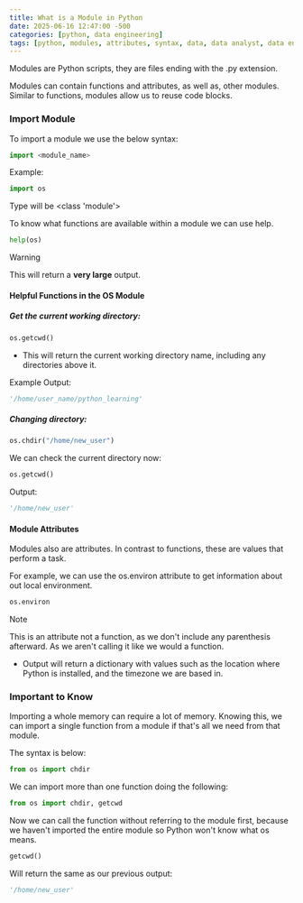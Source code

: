 ```yaml
---
title: What is a Module in Python
date: 2025-06-16 12:47:00 -500
categories: [python, data engineering]
tags: [python, modules, attributes, syntax, data, data analyst, data engineer]
---
```


Modules are Python scripts, they are files ending with the .py extension.

Modules can contain functions and attributes, as well as, other modules. Similar to functions, modules allow us to reuse code blocks.

### Import Module

To import a module we use the below syntax:
```python
import <module_name>
```

Example:
```python
import os
```

Type will be <class 'module'>

To know what functions are available within a module we can use help.
```python
help(os)
```

> [!WARNING]
> This will return a **very large** output.

#### Helpful Functions in the OS Module

##### Get the current working directory:

```python
os.getcwd()
```

- This will return the current working directory name, including any directories above it.

Example Output:
```python
'/home/user_name/python_learning'
```

##### Changing directory:

```python
os.chdir("/home/new_user")
```


We can check the current directory now:

```python
os.getcwd()
```

Output:
```python
'/home/new_user'
```

#### Module Attributes

Modules also are attributes. In contrast to functions, these are values that perform a task.

For example, we can use the os.environ attribute to get information about out local environment.

```python
os.environ
```

> [!NOTE]
> This is an attribute not a function, as we don't include any parenthesis afterward. As we aren't calling it like we would a function.

- Output will return a dictionary with values such as the location where Python is installed, and the timezone we are based in.

### Important to Know

Importing a whole memory can require a lot of memory.
Knowing this, we can import a single function from a module if that's all we need from that module.

The syntax is below:
```python
from os import chdir
```

We can import more than one function doing the following:
```python
from os import chdir, getcwd
```

Now we can call the function without referring to the module first, because we haven't imported the entire module so Python won't know what os means.

```python
getcwd()
```

Will return the same as our previous output:
```python
'/home/new_user'
```
